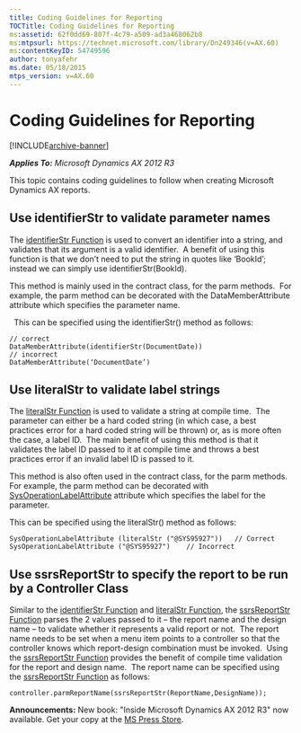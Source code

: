 ```yaml
---
title: Coding Guidelines for Reporting
TOCTitle: Coding Guidelines for Reporting
ms:assetid: 62f0dd69-807f-4c79-a509-ad3a468062b8
ms:mtpsurl: https://technet.microsoft.com/library/Dn249346(v=AX.60)
ms:contentKeyID: 54749596
author: tonyafehr
ms.date: 05/18/2015
mtps_version: v=AX.60
---
```


# Coding Guidelines for Reporting 


[!INCLUDE[archive-banner](includes/archive-banner.md)]


_**Applies To:** Microsoft Dynamics AX 2012 R3_

This topic contains coding guidelines to follow when creating Microsoft Dynamics AX reports.

## Use identifierStr to validate parameter names

The [identifierStr Function](https://technet.microsoft.com/library/aa865105\(v=ax.60\)) is used to convert an identifier into a string, and validates that its argument is a valid identifier.  A benefit of using this function is that we don’t need to put the string in quotes like ‘BookId’; instead we can simply use identifierStr(BookId).

This method is mainly used in the contract class, for the parm methods.  For example, the parm method can be decorated with the DataMemberAttribute attribute which specifies the parameter name.

  This can be specified using the identifierStr() method as follows:

    // correct
    DataMemberAttribute(identifierStr(DocumentDate))
    // incorrect
    DataMemberAttribute(‘DocumentDate’)

## Use literalStr to validate label strings

The [literalStr Function](https://technet.microsoft.com/library/aa876886\(v=ax.60\)) is used to validate a string at compile time.  The parameter can either be a hard coded string (in which case, a best practices error for a hard coded string will be thrown) or, as is more often the case, a label ID.  The main benefit of using this method is that it validates the label ID passed to it at compile time and throws a best practices error if an invalid label ID is passed to it.

This method is also often used in the contract class, for the parm methods. For example, the parm method can be decorated with [SysOperationLabelAttribute](https://technet.microsoft.com/library/gg963117\(v=ax.60\)) attribute which specifies the label for the parameter.

This can be specified using the literalStr() method as follows:

    SysOperationLabelAttribute (literalStr ("@SYS95927"))   // Correct
    SysOperationLabelAttribute ("@SYS95927")    // Incorrect

## Use ssrsReportStr to specify the report to be run by a Controller Class

Similar to the [identifierStr Function](https://technet.microsoft.com/library/aa865105\(v=ax.60\)) and [literalStr Function](https://technet.microsoft.com/library/aa876886\(v=ax.60\)), the [ssrsReportStr Function](https://technet.microsoft.com/library/dn250992\(v=ax.60\)) parses the 2 values passed to it – the report name and the design name – to validate whether it represents a valid report or not.  The report name needs to be set when a menu item points to a controller so that the controller knows which report-design combination must be invoked.  Using the [ssrsReportStr Function](https://technet.microsoft.com/library/dn250992\(v=ax.60\)) provides the benefit of compile time validation for the report and design name.  The report name can be specified using the [ssrsReportStr Function](https://technet.microsoft.com/library/dn250992\(v=ax.60\)) as follows:

    controller.parmReportName(ssrsReportStr(ReportName,DesignName));

  
**Announcements:** New book: "Inside Microsoft Dynamics AX 2012 R3" now available. Get your copy at the [MS Press Store](https://www.microsoftpressstore.com/store/inside-microsoft-dynamics-ax-2012-r3-9780735685109).

